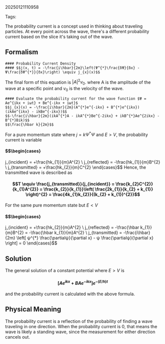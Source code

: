 20250121110958

Tags:

The probability current is a concept used in thinking about traveling particles. At every point across the wave, there's a different probability current based on the slice it's taking out of the wave. 

## Formalism
```ad-formula
#### Probability Current Density
#### $$j(x, t) = -\frac{i\hbar}{2m}\left(Ψ^{*}\frac{δΨ}{δx} - Ψ\frac{δΨ^{*}}{δx}\right) \equiv j_{x}(x)$$
```
The final form of this equation is $|A|^{2}v_{0}$. where A is the amplitude of the wave at a specific point and $v_{0}$ is the velocity of the wave. 
```ad-formula
#### Evaluate the probability current for the wave function $Ψ = Ae^{ikx + iωt} + Be^{-ikx + iωt}$
$$j_{x}(x) = -\frac{i\hbar}{2m}(A^{*}e^{-ikx} + B^{*}e^{ikx})(ikAe^{ikx} - ikBe^{-ikx})$$
$$-\frac{i\hbar}{2m}(ikA^{*}A - ikA^{*}Be^{-2ikx} + ikB^{*}Ae^{2ikx} - B^{*}Bik)$$
$$\frac{\hbar k}{2m}$$
```

For a pure momentum state where $j = kΨ^{*}Ψ$ and $E > V$, the probability current is variable
#### $$\begin{cases}
j_{incident} = +\frac{hk_{1}}{m}A^{2} \\
j_{reflected} = -\frac{hk_{1}}{m}B^{2} \\
j_{transmitted} = +\frac{hk_{2}}{m}C^{2}
\end{cases}$$
Hence, the transmitted wave is described as 
#### $$T \equiv \frac{j_{transmitted}}{j_{incident}} = \frac{k_{2}C^{2}}{k_{1}A^{2}} = \frac{k_{2}}{k_{1}}\left( \frac{2k_{1}}{k_{2} + k_{1}} \right)^{2} = \frac{4k_{1}k_{2}}{(k_{2} + k_{1})^{2}}$$
For the same pure momentum state but $E < V$ 
#### $$\begin{cases}
j_{incident} = +\frac{hk_{2}}{m}A^{2} \\
j_{reflected} = -\frac{\hbar k_{1}}{m}B^{2} = -\frac{\hbar k_{1}}{m}A^{2} \\
j_{transmitted} = -\frac{i\hbar}{2m} \left[ ψ^{*} \frac{\partialψ}{\partial x} - ψ \frac{\partialψ}{\partial x} \right] = 0
\end{cases}$$

## Solution
The general solution of a constant potential where $E > V$ is
#### $$[Ae^{ikx} + BAe^{-ikx}] e^{-(E/\hbar) t}$$
and the probability current is calculated with the above formula. 

## Physical Meaning
The probability current is a reflection of the probability of finding a wave traveling in one direction. When the probability current is 0, that means the wave is likely a standing wave, since the measurement for either direction cancels out. 

